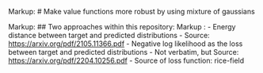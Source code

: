 Markup: # Make value functions more robust by using mixture of gaussians

Markup: ## Two approaches within this repository:
Markup : - Energy distance between target and predicted distributions
            - Source: https://arxiv.org/pdf/2105.11366.pdf
         - Negative log likelihood  as the loss between target and predicted distributions
            - Not verbatim, but Source: https://arxiv.org/pdf/2204.10256.pdf
            - Source of loss function: rice-field
